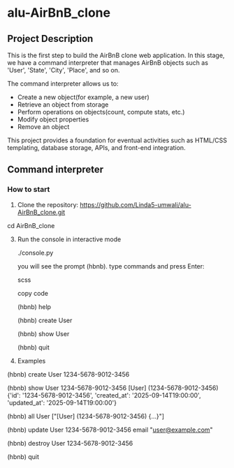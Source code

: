 # alu-AirBnB_clone

## Project Description
This is the first step to build the AirBnB clone web application. 
In this stage, we have a command interpreter that manages AirBnB objects such as 'User', 'State', 'City', 'Place', and so on.

The command interpreter allows us to:
- Create a new object(for example, a new user)
- Retrieve an object from storage
- Perform operations on objects(count, compute stats, etc.)
- Modify object properties
- Remove an  object

This project provides a foundation for eventual activities such as HTML/CSS templating, database storage, APIs, and front-end integration.

## Command interpreter

### How to start
1. Clone the repository:
https://github.com/Linda5-umwali/alu-AirBnB_clone.git

cd AirBnB_clone

3. Run the console in interactive mode

   ./console.py
   
   you will see the prompt (hbnb).
   type commands and press Enter:

   scss
   
   copy code
   
   (hbnb) help
   
   (hbnb) create User
   
   (hbnb) show User <id>
   
   (hbnb) quit
   
5. Examples

(hbnb) create User
1234-5678-9012-3456

(hbnb) show User 1234-5678-9012-3456
[User] (1234-5678-9012-3456) {'id': '1234-5678-9012-3456', 'created_at': '2025-09-14T19:00:00', 'updated_at': '2025-09-14T19:00:00'}

(hbnb) all User
["[User] (1234-5678-9012-3456) {...}"]

(hbnb) update User 1234-5678-9012-3456 email "user@example.com"

(hbnb) destroy User 1234-5678-9012-3456

(hbnb) quit

